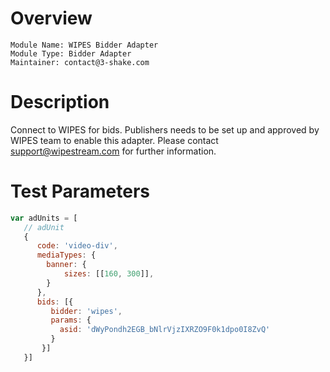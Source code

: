 # Overview

```
Module Name: WIPES Bidder Adapter
Module Type: Bidder Adapter
Maintainer: contact@3-shake.com
```

# Description

Connect to WIPES for bids.
Publishers needs to be set up and approved by WIPES team to enable this adapter.
Please contact support@wipestream.com for further information.

# Test Parameters
```javascript
var adUnits = [
   // adUnit
   {
      code: 'video-div',
      mediaTypes: {
        banner: {
            sizes: [[160, 300]],
        }
      },
      bids: [{
         bidder: 'wipes',
         params: {
           asid: 'dWyPondh2EGB_bNlrVjzIXRZO9F0k1dpo0I8ZvQ'
         }
       }]
   }]
```
